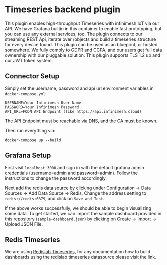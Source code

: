 # Timeseries backend plugin

This plugin enables high-throughput Timeseries with infinimesh IoT via our API. We have Grafana builtin in this container to enable fast prototyping, but you can use any external services, too. The plugin connects to our streaming REST Api, iterate over /objects and build a timeseries structure for every device found. This plugin can be used as an blueprint, or hosted somewhere. We fully comply to GDPR and CCPA, and our users get full data ownership with our pluggable solution. This plugin supports TLS 1.2 up and our JWT token system.  

## Connector Setup

Simply set the username, password and api url environment variables in `docker-compose.yml`:
```
USERNAME=Your Infinimesh User Name  
PASSWORD=Your Infinimesh Password
API_URL=FQDN API Endpoint (like https://api.infinimesh.cloud)
```
The API Endpoint must be reachable via DNS, and the CA must be known.  
  
Then run everything via:

```
docker-compose up --build
```

## Grafana Setup

First visit `localhost:3000` and sign in with the default grafana admin credentials (username=admin and password=admin). Follow the instructions to change the password accordingly.

Next add the redis data source by clicking under Configuration -> Data Sources -> Add Data Source -> Redis. Change the address setting to `redis://redis:6379`, and click on `Save and Test`.

If the above works successfully, we should be able to begin visualizing some data. To get started, we can import the sample dashboard provided in this repository (`sample-dashboard.json`) by clicking on Create -> Import -> Upload JSON File.

## Redis Timeseries

We are using [Redislab Timeseries](https://oss.redislabs.com/redistimeseries/), for any documentation how to build dashboards using the redislab timeseries datasource please visit the link.
